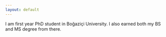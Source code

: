 ```yaml
---
layout: default
---
```

I am first year PhD student in Boğaziçi University. I also earned both my BS and MS degree from there.

